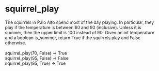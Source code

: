 # squirrel_play
The squirrels in Palo Alto spend most of the day playing. In particular, they play if the temperature is between 60 and 90 (inclusive). Unless it is summer, then the upper limit is 100 instead of 90. Given an int temperature and a boolean is_summer, return True if the squirrels play and False otherwise.
<br><br>
squirrel_play(70, False) → True <br>
squirrel_play(95, False) → False <br>
squirrel_play(95, True) → True
